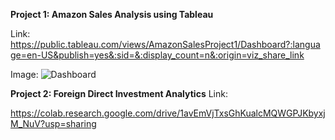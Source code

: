 **Project 1: Amazon Sales Analysis using Tableau**

Link: https://public.tableau.com/views/AmazonSalesProject1/Dashboard?:language=en-US&publish=yes&:sid=&:display_count=n&:origin=viz_share_link

Image:
![Dashboard](https://github.com/ankita-tyagi/Data-Analytics-Intern/assets/95837394/d04072ed-d9d0-4c31-9975-b90540dcbb1b)

**Project 2: Foreign Direct Investment Analytics**
Link:

https://colab.research.google.com/drive/1avEmVjTxsGhKualcMQWGPJKbyxjM_NuV?usp=sharing
